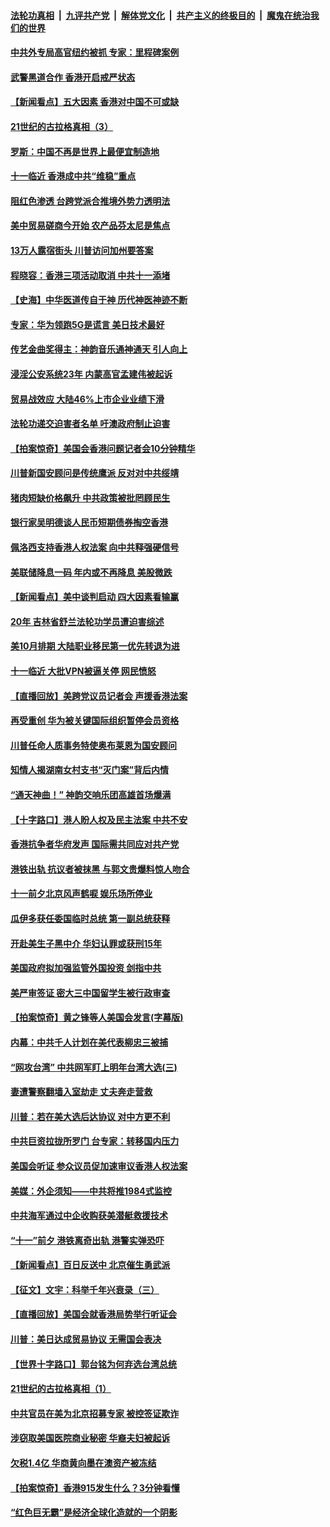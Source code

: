 ####  [法轮功真相](../../../../basic/blob/master/README.md?t=09192352) &nbsp;|&nbsp; [九评共产党](../../../../9ping.md/blob/master/README.md?t=09192352) &nbsp;|&nbsp; [解体党文化](../../../../jtdwh.md/blob/master/README.md?t=09192352)  &nbsp;|&nbsp; [共产主义的终极目的](../../../../gczydzjmd.md/blob/master/README.md?t=09192352) &nbsp;|&nbsp; [魔鬼在统治我们的世界](../../../../mgztzwmdsj.md/blob/master/README.md?t=09192352) 

#### [中共外专局高官纽约被抓 专家：里程碑案例](../pages/nf4514/n11533187.md?t=09192352) 

#### [武警黑道合作 香港开启戒严状态](../pages/nf4514/n11533370.md?t=09192352) 

#### [【新闻看点】五大因素 香港对中国不可或缺](../pages/nf4514/n11532817.md?t=09192352) 

#### [21世纪的古拉格真相（3）](../pages/nf4514/n11530187.md?t=09192352) 

#### [罗斯：中国不再是世界上最便宜制造地](../pages/nf4514/n11533177.md?t=09192352) 

#### [十一临近 香港成中共“维稳”重点](../pages/nf4514/n11532988.md?t=09192352) 

#### [阻红色渗透 台跨党派合推境外势力透明法](../pages/nf4514/n11532396.md?t=09192352) 

#### [美中贸易磋商今开始 农产品芬太尼是焦点](../pages/nf4514/n11532800.md?t=09192352) 

#### [13万人露宿街头 川普访问加州要答案](../pages/nf4514/n11532672.md?t=09192352) 

#### [程晓容：香港三项活动取消 中共十一添堵](../pages/nf4514/n11531293.md?t=09192352) 

#### [【史海】中华医道传自于神 历代神医神迹不断](../pages/nf4514/n4475262.md?t=09192352) 

#### [专家：华为领跑5G是谎言 美日技术最好](../pages/nf4514/n11532066.md?t=09192352) 

#### [传艺金曲奖得主：神韵音乐通神通天 引人向上](../pages/nf4514/n11531729.md?t=09192352) 

#### [浸淫公安系统23年 内蒙高官孟建伟被起诉](../pages/nf4514/n11531350.md?t=09192352) 

#### [贸易战效应 大陆46%上市企业业绩下滑](../pages/nf4514/n11531103.md?t=09192352) 

#### [法轮功递交迫害者名单 吁澳政府制止迫害](../pages/nf4514/n11530945.md?t=09192352) 

#### [【拍案惊奇】美国会香港问题记者会10分钟精华](../pages/nf4514/n11531209.md?t=09192352) 

#### [川普新国安顾问是传统鹰派 反对对中共绥靖](../pages/nf4514/n11530608.md?t=09192352) 

#### [猪肉短缺价格飙升 中共政策被批罔顾民生](../pages/nf4514/n11530588.md?t=09192352) 

#### [银行家吴明德谈人民币短期债券掏空香港](../pages/nf4514/n11530551.md?t=09192352) 

#### [佩洛西支持香港人权法案 向中共释强硬信号](../pages/nf4514/n11530716.md?t=09192352) 

#### [美联储降息一码 年内或不再降息 美股微跌](../pages/nf4514/n11530732.md?t=09192352) 

#### [【新闻看点】美中谈判启动 四大因素看输赢](../pages/nf4514/n11530577.md?t=09192352) 

#### [20年 吉林省舒兰法轮功学员遭迫害综述](../pages/nf4514/n11529940.md?t=09192352) 

#### [美10月排期 大陆职业移民第一优先转退为进](../pages/nf4514/n11530300.md?t=09192352) 

#### [十一临近 大批VPN被逼关停 网民愤怒](../pages/nf4514/n11530401.md?t=09192352) 

#### [【直播回放】美跨党议员记者会 声援香港法案](../pages/nf4514/n11530318.md?t=09192352) 

#### [再受重创 华为被关键国际组织暂停会员资格](../pages/nf4514/n11530164.md?t=09192352) 

#### [川普任命人质事务特使奥布莱恩为国安顾问](../pages/nf4514/n11530120.md?t=09192352) 

#### [知情人揭湖南女村支书“灭门案”背后内情](../pages/nf4514/n11530054.md?t=09192352) 

#### [“通天神曲！” 神韵交响乐团高雄首场爆满](../pages/nf4514/n11530022.md?t=09192352) 

#### [【十字路口】港人盼人权及民主法案 中共不安](../pages/nf4514/n11528700.md?t=09192352) 

#### [香港抗争者华府发声 国际需共同应对共产党](../pages/nf4514/n11529844.md?t=09192352) 

#### [港铁出轨 抗议者被抹黑 与郭文贵爆料惊人吻合](../pages/nf4514/n11529881.md?t=09192352) 

#### [十一前夕北京风声鹤唳 娱乐场所停业](../pages/nf4514/n11529719.md?t=09192352) 

#### [瓜伊多获任委国临时总统 第一副总统获释](../pages/nf4514/n11529663.md?t=09192352) 

#### [开赴美生子黑中介 华妇认罪或获刑15年](../pages/nf4514/n11529520.md?t=09192352) 

#### [美国政府拟加强监管外国投资 剑指中共](../pages/nf4514/n11529435.md?t=09192352) 

#### [美严审签证 密大三中国留学生被行政审查](../pages/nf4514/n11528849.md?t=09192352) 

#### [【拍案惊奇】黄之锋等人美国会发言(字幕版)](../pages/nf4514/n11528603.md?t=09192352) 

#### [内幕：中共千人计划在美代表柳忠三被捕](../pages/nf4514/n11528794.md?t=09192352) 

#### [“网攻台湾” 中共网军盯上明年台湾大选(三)](../pages/nf4514/n11524852.md?t=09192352) 

#### [妻遭警察翻墙入室劫走 丈夫奔走营救](../pages/nf4514/n11527917.md?t=09192352) 

#### [川普：若在美大选后达协议 对中方更不利](../pages/nf4514/n11528423.md?t=09192352) 

#### [中共巨资拉拢所罗门 台专家：转移国内压力](../pages/nf4514/n11525719.md?t=09192352) 

#### [美国会听证 参众议员促加速审议香港人权法案](../pages/nf4514/n11528497.md?t=09192352) 

#### [美媒：外企须知——中共将推1984式监控](../pages/nf4514/n11528327.md?t=09192352) 

#### [中共海军通过中企收购获美潜艇救援技术](../pages/nf4514/n11528206.md?t=09192352) 

#### [“十一”前夕 港铁离奇出轨 港警实弹恐吓](../pages/nf4514/n11528235.md?t=09192352) 

#### [【新闻看点】百日反送中 北京催生勇武派](../pages/nf4514/n11528108.md?t=09192352) 

#### [【征文】文宇：科举千年兴衰录（三）](../pages/nf4514/n11234388.md?t=09192352) 

#### [【直播回放】美国会就香港局势举行听证会](../pages/nf4514/n11525928.md?t=09192352) 

#### [川普：美日达成贸易协议 无需国会表决](../pages/nf4514/n11527734.md?t=09192352) 

#### [【世界十字路口】郭台铭为何弃选台湾总统](../pages/nf4514/n11527424.md?t=09192352) 

#### [21世纪的古拉格真相（1）](../pages/nf4514/n11525237.md?t=09192352) 

#### [中共官员在美为北京招募专家 被控签证欺诈](../pages/nf4514/n11527206.md?t=09192352) 

#### [涉窃取美国医院商业秘密 华裔夫妇被起诉](../pages/nf4514/n11526963.md?t=09192352) 

#### [欠税1.4亿 华商黄向墨在澳资产被冻结](../pages/nf4514/n11526560.md?t=09192352) 

#### [【拍案惊奇】香港915发生什么？3分钟看懂](../pages/nf4514/n11526396.md?t=09192352) 

#### [“红色巨无霸”是经济全球化造就的一个阴影](../pages/nf4514/n11526232.md?t=09192352) 

